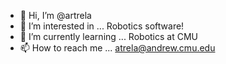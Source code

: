 - 👋 Hi, I’m @artrela
- 👀 I’m interested in ...
Robotics software!
- 🌱 I’m currently learning ...
Robotics at CMU
- 📫 How to reach me ...
atrela@andrew.cmu.edu


